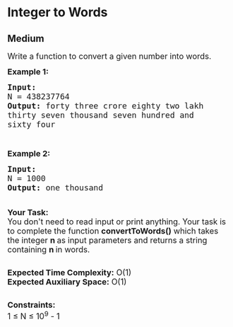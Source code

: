 # Integer to Words
## Medium 
<div class="problem-statement">
                <p></p><p><span style="font-size:18px">Write a function to convert a given number into words.</span></p>

<p><span style="font-size:18px"><strong>Example 1:</strong></span></p>

<pre><span style="font-size:18px"><strong>Input:
</strong>N = 438237764
<strong>Output:</strong> forty three crore eighty two lakh 
thirty seven thousand seven hundred and 
sixty four
</span></pre>

<p>&nbsp;</p>

<p><span style="font-size:18px"><strong>Example 2:</strong></span></p>

<pre><span style="font-size:18px"><strong>Input:
</strong>N = 1000
<strong>Output:</strong> one thousand

</span></pre>

<p><span style="font-size:18px"><strong>Your Task:</strong><br>
You don't need to read input or print anything. Your task is to complete the function&nbsp;<strong>convertToWords()</strong>&nbsp;which takes the integer&nbsp;<strong>n&nbsp;</strong>as input parameters and returns a&nbsp;string containing <strong>n </strong>in words.</span></p>

<p><br>
<span style="font-size:18px"><strong>Expected Time Complexity:</strong>&nbsp;O(1)<br>
<strong>Expected Auxiliary Space:</strong>&nbsp;O(1)</span></p>

<p><br>
<span style="font-size:18px"><strong>Constraints:</strong><br>
1 ≤ N ≤ 10<sup>9</sup>&nbsp;- 1</span></p>

<p>&nbsp;</p>
 <p></p>
            </div>